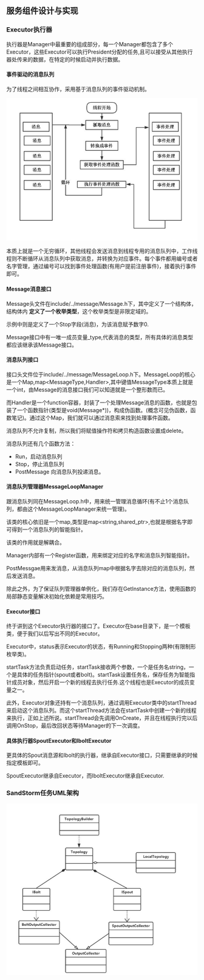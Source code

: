 ## 服务组件设计与实现

### Executor执行器
执行器是Manager中最重要的组成部分，每一个Manager都包含了多个Executor，这些Executor可以执行President分配的任务,且可以接受从其他执行器处传来的数据，在特定的时候启动并执行数据。

#### 事件驱动的消息队列
为了线程之间相互协作，采用基于消息队列的事件驱动机制。

![](image/msglist0.jpg)

本质上就是一个无穷循环，其他线程会发送消息到线程专用的消息队列中，工作线程则不断循环从消息队列中获取消息，并转换为对应事件。每个事件都用编号或者名字管理，通过编号可以找到事件处理函数(有用户提前注册事件)，接着执行事件即可。

#### Message消息接口
Message头文件在include/../message/Message.h下，其中定义了一个结构体，结构体内 **定义了一个枚举类型**，这个枚举类型是非限定域的。

示例中则是定义了一个Stop字段(消息)，为该消息赋予数字0.

Message接口中有一唯一成员变量_type,代表消息的类型，所有具体的消息类型都应该继承该Message接口。

#### 消息队列接口
接口头文件位于include/../message/MessageLoop.h下。MessageLoop的核心是一个Map,map<MessageType,Handler>,其中键值MessageType本质上就是一个int，由Message的消息接口我们可以知道就是一个整形数而已。

而Handler是一个function容器，封装了一个处理Message消息的函数，也就是包装了一个函数指针(类型是void(Message*))，构成伪函数。(概念可见伪函数，函数笔记)。通过这个Map，我们就可以通过消息索来找到处理事件函数。

消息队列不允许复制，所以我们将赋值操作符和拷贝构造函数设置成delete。

消息队列还有几个函数方法：

 - Run，启动消息队列
 - Stop，停止消息队列
 - PostMessage 向消息队列投递消息。

#### 消息队列管理器MessageLoopManager
跟消息队列同在MessageLoop.h中，用来统一管理消息循环(有不止1个消息队列，都由这个MessageLoopManager来统一管理)。

该类的核心依旧是一个map,类型是map<string,shared_ptr<MessageLoop>>,也就是根据名字即可得到一个消息队列的智能指针。

该类的作用就是解耦合。

Manager内部有一个Register函数，用来绑定对应的名字和消息队列智能指针。

PostMessgae用来发消息，从消息队列map中根据名字去除对应的消息队列，然后发送消息。

除此之外，为了保证队列管理器单例化，我们存在GetInstance方法，使用函数的局部静态变量解决初始化依赖是常用技巧。

#### Executor接口
终于讲到这个Executor执行器的接口了。Executor在base目录下，是一个模板类，便于我们以后写出不同的Executor。

Executor中，status表示Executor的状态，有Running和Stopping两种(有限制形枚举类)。

startTask方法负责启动任务，startTask接收两个参数，一个是任务名string，一个是具体的任务指针(spout或者bolt)。startTask设置任务名，保存任务为智能指针成员对象，然后开启一个新的线程去执行任务.这个线程也是Executor的成员变量之一。

此外，Executor对象还持有一个消息队列，通过调用Executor类中的startThread来启动这个消息队列。而这个startThread方法会在startTask中创建一个新的线程来执行，正如上述所说。startThread会先调用OnCreate，并且在线程执行完以后调用OnStop，最后改回状态等待Manager的下一次调度。


#### 具体执行器SpoutExecutor和IboltExecutor
更具体的Spout消息源和Ibolt的执行器，继承自Executor接口，只需要继承的时候指定模板即可。

SpoutExecutor继承自Executor<ISpout>，而IboltExecutor继承自Executor<Ibolt>.

### SandStorm任务UML架构

![](image/uml1.jpg)
